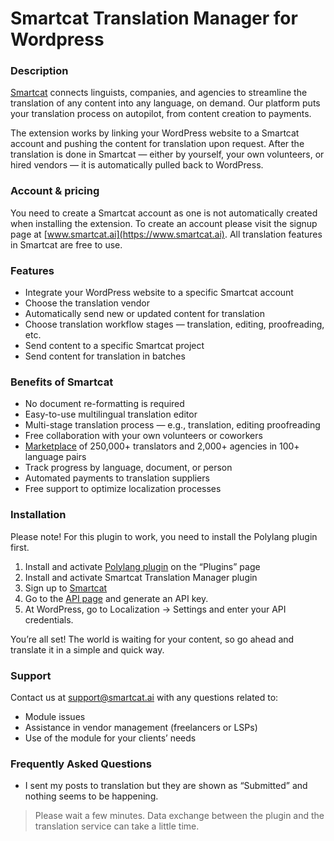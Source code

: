 # Smartcat Translation Manager for Wordpress

### Description

[Smartcat](https://www.smartcat.ai/?utm_source=connectors&utm_medium=referral&utm_campaign=wordpress) connects linguists, companies, and agencies to streamline the translation of any content into any language, on demand. Our platform puts your translation process on autopilot, from content creation to payments.

The extension works by linking your WordPress website to a Smartcat account and pushing the content for translation upon request. After the translation is done in Smartcat — either by yourself, your own volunteers, or hired vendors — it is automatically pulled back to WordPress.

### Account & pricing

You need to create a Smartcat account as one is not automatically created when installing the extension. To create an account please visit the signup page at [www.smartcat.ai](https://www.smartcat.ai). All translation features in Smartcat are free to use.

### Features

- Integrate your WordPress website to a specific Smartcat account
- Choose the translation vendor
- Automatically send new or updated content for translation
- Choose translation workflow stages — translation, editing, proofreading, etc.
- Send content to a specific Smartcat project
- Send content for translation in batches

### Benefits of Smartcat

- No document re-formatting is required
- Easy-to-use multilingual translation editor
- Multi-stage translation process — e.g., translation, editing proofreading
- Free collaboration with your own volunteers or coworkers
- [Marketplace](https://www.smartcat.ai/marketplace/?utm_source=connectors&utm_medium=referral&utm_campaign=wordpress) of 250,000+ translators and 2,000+ agencies in 100+ language pairs
- Track progress by language, document, or person
- Automated payments to translation suppliers
- Free support to optimize localization processes

### Installation

Please note! For this plugin to work, you need to install the Polylang plugin first.

1. Install and activate [Polylang plugin](https://wordpress.org/plugins/polylang/) on the “Plugins” page
2. Install and activate Smartcat Translation Manager plugin
3. Sign up to [Smartcat](https://www.smartcat.ai/?utm_source=connectors&utm_medium=referral&utm_campaign=wordpress)
4. Go to the [API page](https://smartcat.ai/settings/api/?utm_source=connectors&utm_medium=referral&utm_campaign=wordpress) and generate an API key.
5. At WordPress, go to Localization -> Settings and enter your API credentials.

You’re all set! The world is waiting for your content, so go ahead and translate it in a simple and quick way.

### Support

Contact us at support@smartcat.ai with any questions related to:
- Module issues
- Assistance in vendor management (freelancers or LSPs)
- Use of the module for your clients’ needs

### Frequently Asked Questions

* I sent my posts to translation but they are shown as “Submitted” and nothing seems to be happening.

> Please wait a few minutes. Data exchange between the plugin and the translation service can take a little time.